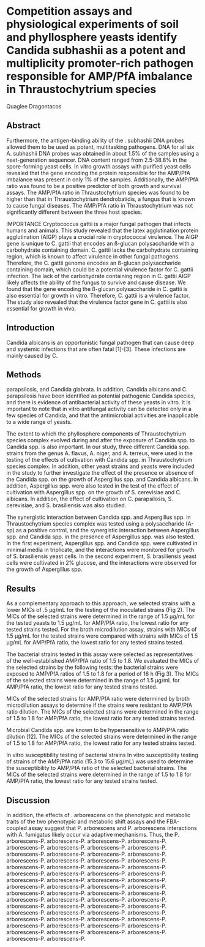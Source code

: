 # Competition assays and physiological experiments of soil and phyllosphere yeasts identify Candida subhashii as a potent and multiplicity promoter-rich pathogen responsible for AMP/PfA imbalance in Thraustochytrium species
Quaglee Dragontacos


## Abstract
Furthermore, the antigen-binding ability of the . subhashii DNA probes allowed them to be used as potent, multitasking pathogens. DNA for all six A. subhashii DNA probes was obtained in about 1.5% of the samples using a next-generation sequencer. DNA content ranged from 2.5-38.8% in the spore-forming yeast cells. In vitro growth assays with purified yeast cells revealed that the gene encoding the protein responsible for the AMP/PfA imbalance was present in only 1% of the samples. Additionally, the AMP/PfA ratio was found to be a positive predictor of both growth and survival assays. The AMP/PfA ratio in Thraustochytrium species was found to be higher than that in Thraustochytrium dendrobatidis, a fungus that is known to cause fungal diseases. The AMP/PfA ratio in Thraustochytrium was not significantly different between the three host species.

IMPORTANCE Cryptococcus gattii is a major fungal pathogen that infects humans and animals. This study revealed that the latex agglutination protein agglutination (AIGP) plays a crucial role in cryptococcal virulence. The AIGP gene is unique to C. gattii that encodes an ß-glucan polysaccharide with a carbohydrate containing domain. C. gattii lacks the carbohydrate containing region, which is known to affect virulence in other fungal pathogens. Therefore, the C. gattii genome encodes an ß-glucan polysaccharide containing domain, which could be a potential virulence factor for C. gattii infection. The lack of the carbohydrate containing region in C. gattii AIGP likely affects the ability of the fungus to survive and cause disease. We found that the gene encoding the ß-glucan polysaccharide in C. gattii is also essential for growth in vitro. Therefore, C. gattii is a virulence factor. The study also revealed that the virulence factor gene in C. gattii is also essential for growth in vivo.


## Introduction
Candida albicans is an opportunistic fungal pathogen that can cause deep and systemic infections that are often fatal [1]-[3]. These infections are mainly caused by C.


## Methods
parapsilosis, and Candida glabrata. In addition, Candida albicans and C. parapsilosis have been identified as potential pathogenic Candida species, and there is evidence of antibacterial activity of these yeasts in vitro. It is important to note that in vitro antifungal activity can be detected only in a few species of Candida, and that the antimicrobial activities are inapplicable to a wide range of yeasts.

The extent to which the phyllosphere components of Thraustochytrium species complex evolved during and after the exposure of Candida spp. to Candida spp. is also important. In our study, three different Candida spp. strains from the genus A. flavus, A. niger, and A. terreus, were used in the testing of the effects of cultivation with Candida spp. in Thraustochytrium species complex. In addition, other yeast strains and yeasts were included in the study to further investigate the effect of the presence or absence of the Candida spp. on the growth of Aspergillus spp. and Candida albicans. In addition, Aspergillus spp. were also tested in the test of the effect of cultivation with Aspergillus spp. on the growth of S. cerevisiae and C. albicans. In addition, the effect of cultivation on C. parapsilosis, S. cerevisiae, and S. brasiliensis was also studied.

The synergistic interaction between Candida spp. and Aspergillus spp. in Thraustochytrium species complex was tested using a polysaccharide (A-sp) as a positive control, and the synergistic interaction between Aspergillus spp. and Candida spp. in the presence of Aspergillus spp. was also tested. In the first experiment, Aspergillus spp. and Candida spp. were cultivated in minimal media in triplicate, and the interactions were monitored for growth of S. brasiliensis yeast cells. In the second experiment, S. brasiliensis yeast cells were cultivated in 2% glucose, and the interactions were observed for the growth of Aspergillus spp.


## Results
As a complementary approach to this approach, we selected strains with a lower MICs of .5 µg/mL for the testing of the inoculated strains (Fig 2). The MICs of the selected strains were determined in the range of 1.5 µg/mL for the tested yeasts to 1.5 µg/mL for AMP/PfA ratio, the lowest ratio for any tested strains tested. For the broth microdilution assay, strains with MICs of 1.5 µg/mL for the tested strains were compared with strains with MICs of 1.5 µg/mL for AMP/PfA ratio, the lowest ratio for any tested strains tested.

The bacterial strains tested in this assay were selected as representatives of the well-established AMP/PfA ratio of 1.5 to 1.8. We evaluated the MICs of the selected strains by the following tests: the bacterial strains were exposed to AMP/PfA ratios of 1.5 to 1.8 for a period of 16 h (Fig 3). The MICs of the selected strains were determined in the range of 1.5 µg/mL for AMP/PfA ratio, the lowest ratio for any tested strains tested.

MICs of the selected strains for AMP/PfA ratio were determined by broth microdilution assays to determine if the strains were resistant to AMP/PfA ratio dilution. The MICs of the selected strains were determined in the range of 1.5 to 1.8 for AMP/PfA ratio, the lowest ratio for any tested strains tested.

Microbial Candida spp. are known to be hypersensitive to AMP/PfA ratio dilution [12]. The MICs of the selected strains were determined in the range of 1.5 to 1.8 for AMP/PfA ratio, the lowest ratio for any tested strains tested.

In vitro susceptibility testing of bacterial strains
In vitro susceptibility testing of strains of the AMP/PfA ratio (15.3 to 15.6 µg/mL) was used to determine the susceptibility to AMP/PfA ratio of the selected bacterial strains. The MICs of the selected strains were determined in the range of 1.5 to 1.8 for AMP/PfA ratio, the lowest ratio for any tested strains tested.


## Discussion
In addition, the effects of . arborescens on the phenotypic and metabolic traits of the two phenotypic and metabolic shift assays and the FBA-coupled assay suggest that P. arborescens and P. arborescens interactions with A. fumigatus likely occur via adaptive mechanisms. Thus, the P. arborescens-P. arborescens-P. arborescens-P. arborescens-P. arborescens-P. arborescens-P. arborescens-P. arborescens-P. arborescens-P. arborescens-P. arborescens-P. arborescens-P. arborescens-P. arborescens-P. arborescens-P. arborescens-P. arborescens-P. arborescens-P. arborescens-P. arborescens-P. arborescens-P. arborescens-P. arborescens-P. arborescens-P. arborescens-P. arborescens-P. arborescens-P. arborescens-P. arborescens-P. arborescens-P. arborescens-P. arborescens-P. arborescens-P. arborescens-P. arborescens-P. arborescens-P. arborescens-P. arborescens-P. arborescens-P. arborescens-P. arborescens-P. arborescens-P. arborescens-P. arborescens-P. arborescens-P. arborescens-P. arborescens-P. arborescens-P. arborescens-P. arborescens-P. arborescens-P. arborescens-P. arborescens-P. arborescens-P. arborescens-P. arborescens-P. arborescens-P. arborescens-P. arborescens-P. arborescens-P. arborescens-P. arborescens-P.
